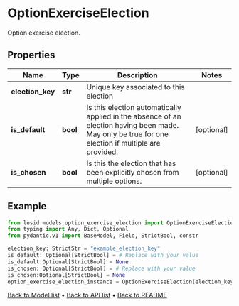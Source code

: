 # OptionExerciseElection

Option exercise election.
## Properties
Name | Type | Description | Notes
------------ | ------------- | ------------- | -------------
**election_key** | **str** | Unique key associated to this election | 
**is_default** | **bool** | Is this election automatically applied in the absence of an election having been made.  May only be true for one election if multiple are provided. | [optional] 
**is_chosen** | **bool** | Is this the election that has been explicitly chosen from multiple options. | [optional] 
## Example

```python
from lusid.models.option_exercise_election import OptionExerciseElection
from typing import Any, Dict, Optional
from pydantic.v1 import BaseModel, Field, StrictBool, constr

election_key: StrictStr = "example_election_key"
is_default: Optional[StrictBool] = # Replace with your value
is_default:Optional[StrictBool] = None
is_chosen: Optional[StrictBool] = # Replace with your value
is_chosen:Optional[StrictBool] = None
option_exercise_election_instance = OptionExerciseElection(election_key=election_key, is_default=is_default, is_chosen=is_chosen)

```

[Back to Model list](../README.md#documentation-for-models) &#8226; [Back to API list](../README.md#documentation-for-api-endpoints) &#8226; [Back to README](../README.md)

